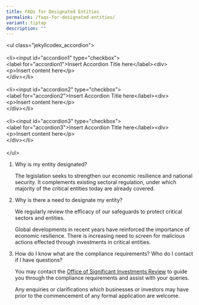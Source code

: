 ```yaml
---
title: FAQs for Designated Entities
permalink: /faqs-for-designated-entities/
variant: tiptap
description: ""
---
```

<p>&lt;ul class="jekyllcodex_accordion"&gt;<br><br>&lt;li&gt;&lt;input id="accordion1" type="checkbox"&gt;<br>&lt;label for="accordion1"&gt;Insert Accordion Title here&lt;/label&gt;&lt;div&gt;<br>&lt;p&gt;Insert content here&lt;/p&gt;<br>&lt;/div&gt;&lt;/li&gt;<br><br>&lt;li&gt;&lt;input id="accordion2" type="checkbox"&gt;<br>&lt;label for="accordion2"&gt;Insert Accordion Title here&lt;/label&gt;&lt;div&gt;<br>&lt;p&gt;Insert content here&lt;/p&gt;<br>&lt;/div&gt;&lt;/li&gt;<br><br>&lt;li&gt;&lt;input id="accordion3" type="checkbox"&gt;<br>&lt;label for="accordion3"&gt;Insert Accordion Title here&lt;/label&gt;&lt;div&gt;<br>&lt;p&gt;Insert content here&lt;/p&gt;<br>&lt;/div&gt;&lt;/li&gt;<br><br>&lt;/ul&gt;</p><ol data-tight="true" class="tight"><li><p>Why is my entity designated?</p><p>The legislation seeks to strengthen our economic resilience and national security. It complements existing sectoral regulation, under which majority of the critical entities today are already covered.</p><p></p></li><li><p>Why is there a need to designate my entity?</p><p>We regularly review the efficacy of our safeguards to protect critical sectors and entities.</p><p>Global developments in recent years have reinforced the importance of economic resilience. There is increasing need to screen for malicious actions effected through investments in critical entities.</p><p></p></li><li><p>How do I know what are the compliance requirements? Who do I contact if I have questions?</p><p>You may contact the <a href="/contact-us/" rel="noopener noreferrer nofollow" target="_blank">Office of Significant Investments Review</a> to guide you through the compliance requirements and assist with your queries.</p><p>Any enquiries or clarifications which businesses or investors may have prior to the commencement of any formal application are welcome.</p></li></ol><p><br></p>